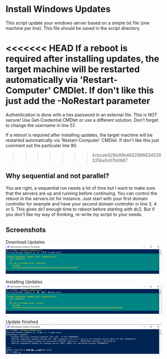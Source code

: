 # Install Windows Updates

This script update your windows server based on a simple txt file (one machine per line). This file should be saved in the script directory.

<<<<<<< HEAD
If a reboot is required after installing updates, the target machine will be restarted automatically via 'Restart-Computer' CMDlet. If don't like this just add the -NoRestart parameter
=======
Authentication is done with a hex password in an external file. This is NOT secure! Use Get-Credential CMDlet or use a different solution. Don't forget to change the username in line 57.

If a reboot is required after installing updates, the target machine will be restarted automatically via 'Restart-Computer' CMDlet. If don't like this just comment out the particular line 90.
>>>>>>> 4cbceb826b99b4652996634526335be1c67b0687

## Why sequential and not parallel?

You are right, a sequential run needs a lot of time but I want to make sure that the servers are up and running before continuing. You can control the reboot in the servers.txt for instance. Just start with your first domain controller for example and have your second domain controller in line 3, 4 or 5. This gives dc1 enough time to reboot before starting with dc2. But if you don't like my way of thinking, re-write my script to your needs.

## Screenshots

Download Updates
![Downloading updates](images/windows-updates2.png)

Installing Updates
![Installing updates](images/windows-updates1.png)

Update finished
![Update finished](images/windows-updates3.png)
